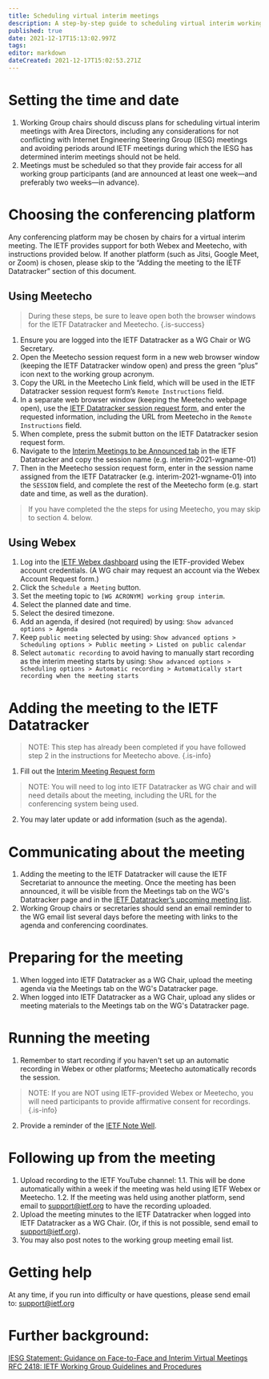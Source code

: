 ```yaml
---
title: Scheduling virtual interim meetings
description: A step-by-step guide to scheduling virtual interim working group meetings. 
published: true
date: 2021-12-17T15:13:02.997Z
tags: 
editor: markdown
dateCreated: 2021-12-17T15:02:53.271Z
---
```


# Setting the time and date
1. Working Group chairs should discuss plans for scheduling virtual interim meetings with Area Directors, including any considerations for not conflicting with Internet Engineering Steering Group (IESG) meetings and avoiding periods around IETF meetings during which the IESG has determined interim meetings should not be held.
2. Meetings must be scheduled so that they provide fair access for all working group participants (and are announced at least one week—and preferably two weeks—in advance).
# Choosing the conferencing platform
Any conferencing platform may be chosen by chairs for a virtual interim meeting. The IETF provides support for both Webex and Meetecho, with instructions provided below. If another platform (such as Jitsi, Google Meet, or Zoom) is chosen, please skip to the “Adding the meeting to  the IETF Datatracker” section of this document.
## Using Meetecho
> During these steps, be sure to leave open both the browser windows for the IETF Datatracker and Meetecho.
{.is-success}
1. Ensure you are logged into the IETF Datatracker as a WG Chair or WG Secretary.
2. Open the Meetecho session request form in a new web browser window (keeping the IETF Datatracker window open) and press the green “plus” icon next to the working group acronym.
3. Copy the URL in the Meetecho Link field, which will be used in the IETF Datatracker session request form’s `Remote Instructions` field. 
4. In a separate web browser window (keeping the Meetecho webpage open), use the [IETF Datatracker session request form](https://datatracker.ietf.org/meeting/interim/request), and enter the requested information, including the URL from Meetecho in the `Remote Instructions` field.
5. When complete, press the submit button on the IETF Datatracker sesion request form.
6. Navigate to the [Interim Meetings to be Announced tab](https://datatracker.ietf.org/meeting/interim/announce) in the IETF Datatracker and copy the session name (e.g. interim-2021-wgname-01)
7. Then in the Meetecho session request form, enter in the session name assigned from the IETF Datatracker (e.g. interim-2021-wgname-01) into the `SESSION` field, and complete the rest of the Meetecho form (e.g. start date and time, as well as the duration).
> If you have completed the the steps for using Meetecho, you may skip to section 4. below.
## Using Webex
1. Log into the [IETF Webex dashboard](https://ietf.webex.com/webappng/sites/ietf/dashboard/home) using the IETF-provided Webex account credentials. (A WG chair may request an account via the Webex Account Request form.)
2. Click the `Schedule a Meeting` button.
3. Set the meeting topic to `[WG ACRONYM] working group interim`.
4. Select the planned date and  time.
5. Select the desired timezone.
6. Add an agenda, if desired (not required) by using: `Show advanced options > Agenda`
7. Keep `public meeting` selected by using: `Show advanced options > Scheduling options > Public meeting > Listed on public calendar`
8. Select `automatic recording` to avoid having to manually start recording as the interim meeting starts by using:
`Show advanced options > Scheduling options > Automatic recording > Automatically start recording when the meeting starts`

# Adding the meeting to the IETF Datatracker 
> NOTE: This step has already been completed if you have followed step 2 in the instructions for Meetecho above.
{.is-info}

1. Fill out the [Interim Meeting Request form](https://datatracker.ietf.org/meeting/interim/request/)
> NOTE: You will need to log into IETF Datatracker as WG chair and will need details about the meeting, including the URL for the conferencing system being used.
2. You may later update or add information (such as the agenda).

# Communicating about the meeting
1. Adding the meeting to the IETF Datatracker will cause the IETF Secretariat to announce the meeting. Once the meeting has been announced, it will be visible from the Meetings tab on the WG's Datatracker page and in the [IETF Datatracker’s upcoming meeting list](https://datatracker.ietf.org/meeting/upcoming).
2. Working Group chairs or secretaries should send an email reminder to the WG email list several days before the meeting with links to the agenda and conferencing coordinates.


# Preparing for the meeting
1. When logged into IETF Datatracker as a WG Chair, upload the meeting agenda via the Meetings tab on the WG's Datatracker page.
2. When logged into IETF Datatracker as a WG Chair, upload any slides or meeting materials to the Meetings tab on the WG's Datatracker page.


# Running the meeting
1. Remember to start recording if you haven't set up an automatic recording in Webex or other platforms; Meetecho automatically records the session.
> NOTE: If you are NOT using IETF-provided Webex or Meetecho, you will need participants to provide affirmative consent for recordings.
{.is-info}

2. Provide a reminder of the [IETF Note Well](https://www.ietf.org/about/note-well/).


# Following up from the meeting
1. Upload recording to the IETF YouTube channel: 
1.1. This will be done automatically within a week if the meeting was held using IETF Webex or Meetecho.
1.2. If the meeting was held using another platform, send email to support@ietf.org to have the recording uploaded.
3. Upload the meeting minutes to the  IETF Datatracker when logged into IETF Datatracker as a WG Chair. (Or, if this is not possible, send email to support@ietf.org).
3. You may also post notes to the working group meeting email list.


# Getting help
At any time, if you run into difficulty or have questions, please send email to: support@ietf.org 

# Further background:
[IESG Statement: Guidance on Face-to-Face and Interim Virtual Meetings](https://www.ietf.org/about/groups/iesg/statements/interim-meetings-guidance-2016-01-16/)
[RFC 2418: IETF Working Group Guidelines and Procedures](https://datatracker.ietf.org/doc/html/rfc2418)
